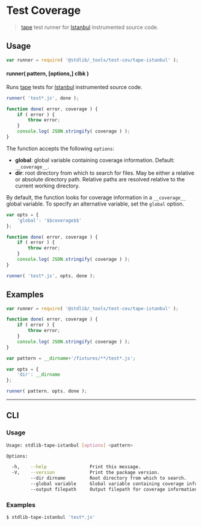 <!--

@license Apache-2.0

Copyright (c) 2018 The Stdlib Authors.

Licensed under the Apache License, Version 2.0 (the "License");
you may not use this file except in compliance with the License.
You may obtain a copy of the License at

   http://www.apache.org/licenses/LICENSE-2.0

Unless required by applicable law or agreed to in writing, software
distributed under the License is distributed on an "AS IS" BASIS,
WITHOUT WARRANTIES OR CONDITIONS OF ANY KIND, either express or implied.
See the License for the specific language governing permissions and
limitations under the License.

-->

# Test Coverage

> [tape][tape] test runner for [Istanbul][istanbul] instrumented source code.

<section class="usage">

## Usage

```javascript
var runner = require( '@stdlib/_tools/test-cov/tape-istanbul' );
```

#### runner( pattern, \[options,] clbk )

Runs [tape][tape] tests for [Istanbul][istanbul] instrumented source code.

```javascript
runner( 'test*.js', done );

function done( error, coverage ) {
    if ( error ) {
        throw error;
    }
    console.log( JSON.stringify( coverage ) );
}
```

The function accepts the following `options`:

-   **global**: global variable containing coverage information. Default: `__coverage__`.
-   **dir**: root directory from which to search for files. May be either a relative or absolute directory path. Relative paths are resolved relative to the current working directory.

By default, the function looks for coverage information in a `__coverage__` global variable. To specify an alternative variable, set the `global` option.

```javascript
var opts = {
    'global': '$$coverage$$'
};

function done( error, coverage ) {
    if ( error ) {
        throw error;
    }
    console.log( JSON.stringify( coverage ) );
}

runner( 'test*.js', opts, done );
```

</section>

<!-- /.usage -->

<section class="examples">

## Examples

<!-- eslint-disable node/no-path-concat -->

<!-- eslint no-undef: "error" -->

```javascript
var runner = require( '@stdlib/_tools/test-cov/tape-istanbul' );

function done( error, coverage ) {
    if ( error ) {
        throw error;
    }
    console.log( JSON.stringify( coverage ) );
}

var pattern = __dirname+'/fixtures/**/test*.js';

var opts = {
    'dir': __dirname
};

runner( pattern, opts, done );
```

</section>

<!-- /.examples -->

* * *

<section class="cli">

## CLI

<section class="usage">

### Usage

```bash
Usage: stdlib-tape-istanbul [options] <pattern>

Options:

  -h,    --help                Print this message.
  -V,    --version             Print the package version.
         --dir dirname         Root directory from which to search.
         --global variable     Global variable containing coverage information.
         --output filepath     Output filepath for coverage information.
```

</section>

<!-- /.usage -->

<section class="examples">

### Examples

```bash
$ stdlib-tape-istanbul 'test*.js'
```

</section>

<!-- /.examples -->

</section>

<!-- /.cli -->

<!-- Section for related `stdlib` packages. Do not manually edit this section, as it is automatically populated. -->

<section class="related">

</section>

<!-- /.related -->

<!-- Section for all links. Make sure to keep an empty line after the `section` element and another before the `/section` close. -->

<section class="links">

[tape]: https://github.com/substack/tape

[istanbul]: https://github.com/gotwarlost/istanbul

</section>

<!-- /.links -->
